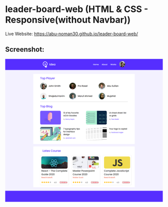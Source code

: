# leader-board-web (HTML & CSS - Responsive(without Navbar))
Live Website: https://abu-noman30.github.io/leader-board-web/

## Screenshot: 

![App Screenshot](images/Website_Screenshot.png)
